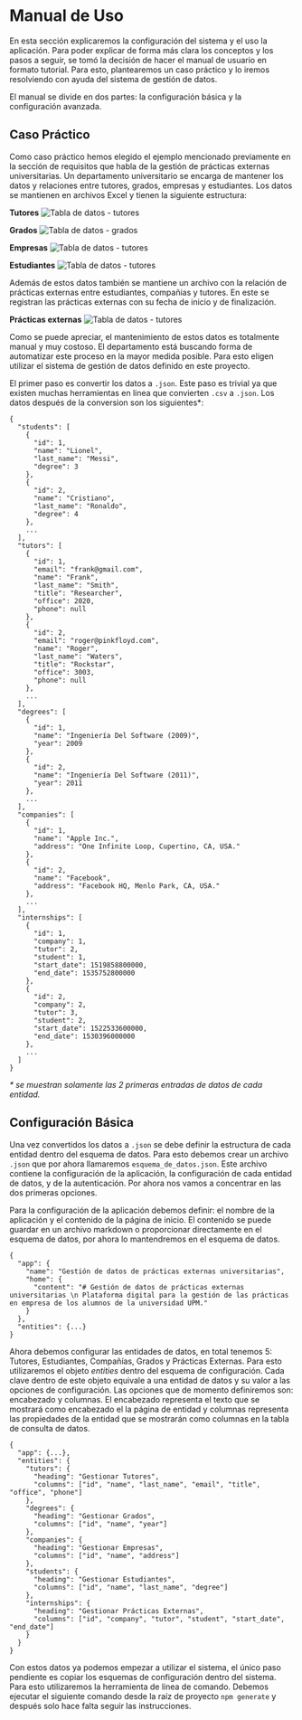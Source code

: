 # Manual de Uso
En esta sección explicaremos la configuración del sistema y el uso la aplicación. Para poder explicar de forma más clara los conceptos y los pasos a seguir, se tomó la decisión de hacer el manual de usuario en formato tutorial. Para esto, plantearemos un caso práctico y lo iremos resolviendo con ayuda del sistema de gestión de datos.

El manual se divide en dos partes: la configuración básica y la configuración avanzada.

## Caso Práctico
Como caso práctico hemos elegido el ejemplo mencionado previamente en la sección de requisitos que habla de la gestión de prácticas externas universitarias. Un departamento universitario se encarga de mantener los datos y relaciones entre tutores, grados, empresas y estudiantes. Los datos se mantienen en archivos Excel y tienen la siguiente estructura:

**Tutores**
![Tabla de datos - tutores](./assets/manual_csv/tutors.png)

**Grados**
![Tabla de datos - grados](./assets/manual_csv/degrees.png)

**Empresas**
![Tabla de datos - tutores](./assets/manual_csv/companies.png)

**Estudiantes**
![Tabla de datos - tutores](./assets/manual_csv/students.png)

Además de estos datos también se mantiene un archivo con la relación de prácticas externas entre estudiantes, compañias y tutores. En este se registran las prácticas externas con su fecha de inicio y de finalización.

**Prácticas externas**
![Tabla de datos - tutores](./assets/manual_csv/internships.png)

Como se puede apreciar, el mantenimiento de estos datos es totalmente manual y muy costoso. El departamento está buscando forma de automatizar este proceso en la mayor medida posible. Para esto eligen utilizar el sistema de gestión de datos definido en este proyecto.

El primer paso es convertir los datos a `.json`. Este paso es trivial ya que existen muchas herramientas en linea que convierten `.csv` a `.json`. Los datos después de la conversion son los siguientes*:

```
{
  "students": [
    {
      "id": 1,
      "name": "Lionel",
      "last_name": "Messi",
      "degree": 3
    },
    {
      "id": 2,
      "name": "Cristiano",
      "last_name": "Ronaldo",
      "degree": 4
    },
    ...
  ],
  "tutors": [
    {
      "id": 1,
      "email": "frank@gmail.com",
      "name": "Frank",
      "last_name": "Smith",
      "title": "Researcher",
      "office": 2020,
      "phone": null
    },
    {
      "id": 2,
      "email": "roger@pinkfloyd.com",
      "name": "Roger",
      "last_name": "Waters",
      "title": "Rockstar",
      "office": 3003,
      "phone": null
    },
    ...
  ],
  "degrees": [
    {
      "id": 1,
      "name": "Ingeniería Del Software (2009)",
      "year": 2009
    },
    {
      "id": 2,
      "name": "Ingeniería Del Software (2011)",
      "year": 2011
    },
    ...
  ],
  "companies": [
    {
      "id": 1,
      "name": "Apple Inc.",
      "address": "One Infinite Loop, Cupertino, CA, USA."
    },
    {
      "id": 2,
      "name": "Facebook",
      "address": "Facebook HQ, Menlo Park, CA, USA."
    },
    ...
  ],
  "internships": [
    {
      "id": 1,
      "company": 1,
      "tutor": 2,
      "student": 1,
      "start_date": 1519858800000,
      "end_date": 1535752800000
    },
    {
      "id": 2,
      "company": 2,
      "tutor": 3,
      "student": 2,
      "start_date": 1522533600000,
      "end_date": 1530396000000
    },
    ...
  ]
}
```
_* se muestran solamente las 2 primeras entradas de datos de cada entidad._

## Configuración Básica
Una vez convertidos los datos a `.json` se debe definir la estructura de cada entidad dentro del esquema de datos. Para esto debemos crear un archivo `.json` que por ahora llamaremos `esquema_de_datos.json`.
Este archivo contiene la configuración de la aplicación, la configuración de cada entidad de datos, y de la autenticación. Por ahora nos vamos a concentrar en las dos primeras opciones.

Para la configuración de la aplicación debemos definir: el nombre de la aplicación y el contenido de la página de inicio. El contenido se puede guardar en un archivo markdown o proporcionar directamente en el esquema de datos, por ahora lo mantendremos en el esquema de datos.

```
{
  "app": {
    "name": "Gestión de datos de prácticas externas universitarias",
    "home": {
      "content": "# Gestión de datos de prácticas externas universitarias \n Plataforma digital para la gestión de las prácticas en empresa de los alumnos de la universidad UPM."
    }
  },
  "entities": {...}
}
```

Ahora debemos configurar las entidades de datos, en total tenemos 5: Tutores, Estudiantes, Compañías, Grados y Prácticas Externas. Para esto utilizaremos el objeto _entities_ dentro del esquema de configuración. Cada clave dentro de este objeto equivale a una entidad de datos y su valor a las opciones de configuración. Las opciones que de momento definiremos son: encabezado y columnas. El encabezado representa el texto que se mostrará como encabezado el la página de entidad y columnas representa las propiedades de la entidad que se mostrarán como columnas en la tabla de consulta de datos.

```
{
  "app": {...},
  "entities": {
    "tutors": {
      "heading": "Gestionar Tutores",
      "columns": ["id", "name", "last_name", "email", "title", "office", "phone"]
    },
    "degrees": {
      "heading": "Gestionar Grados",
      "columns": ["id", "name", "year"]
    },
    "companies": {
      "heading": "Gestionar Empresas",
      "columns": ["id", "name", "address"]
    },
    "students": {
      "heading": "Gestionar Estudiantes",
      "columns": ["id", "name", "last_name", "degree"]
    },
    "internships": {
      "heading": "Gestionar Prácticas Externas",
      "columns": ["id", "company", "tutor", "student", "start_date", "end_date"]
    }
  }
}
```

Con estos datos ya podemos empezar a utilizar el sistema, el único paso pendiente es copiar los esquemas de configuración dentro del sistema. Para esto utilizaremos la herramienta de línea de comando. Debemos ejecutar el siguiente comando desde la raíz de proyecto `npm generate` y después solo hace falta seguir las instrucciones.
